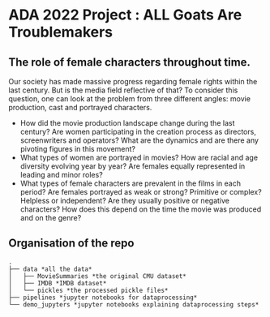 # ADA 2022 Project :  ALL Goats Are Troublemakers

## The role of female characters throughout time.
Our society has made massive progress regarding female rights within the last century. But is the media field reflective of that? To consider this question, one can look at the problem from three different angles: movie production, cast and portrayed characters.
* How did the movie production landscape change during the last century? Are women participating in the creation process as directors, screenwriters and operators? What are the dynamics and are there any pivoting figures in this movement?
* What types of women are portrayed in movies? How are racial and age diversity evolving year by year? Are females equally represented in leading and minor roles?
* What types of female characters are prevalent in the films in each period? Are females portrayed as weak or strong? Primitive or complex? Helpless or independent? Are they usually positive or negative characters? How does this depend on the time the movie was produced and on the genre?


## Organisation of the repo
```
.
├── data *all the data*
│   ├── MovieSummaries *the original CMU dataset*
│   ├── IMDB *IMDB dataset*
│   └── pickles *the processed pickle files*
├── pipelines *jupyter notebooks for dataprocessing*
└── demo_jupyters *jupyter notebooks explaining dataprocessing steps*
```  
